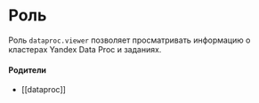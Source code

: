 # Роль

Роль `dataproc.viewer` позволяет просматривать информацию о кластерах Yandex Data Proc и заданиях.


#### Родители

- [[dataproc]]
